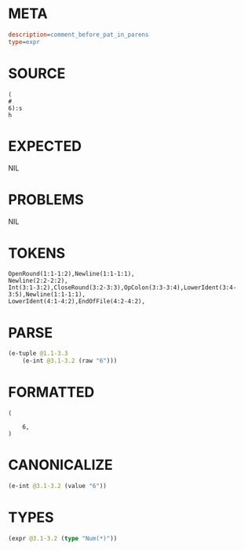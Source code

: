 # META
~~~ini
description=comment_before_pat_in_parens
type=expr
~~~
# SOURCE
~~~roc
(
#
6):s
h
~~~
# EXPECTED
NIL
# PROBLEMS
NIL
# TOKENS
~~~zig
OpenRound(1:1-1:2),Newline(1:1-1:1),
Newline(2:2-2:2),
Int(3:1-3:2),CloseRound(3:2-3:3),OpColon(3:3-3:4),LowerIdent(3:4-3:5),Newline(1:1-1:1),
LowerIdent(4:1-4:2),EndOfFile(4:2-4:2),
~~~
# PARSE
~~~clojure
(e-tuple @1.1-3.3
	(e-int @3.1-3.2 (raw "6")))
~~~
# FORMATTED
~~~roc
(

	6,
)
~~~
# CANONICALIZE
~~~clojure
(e-int @3.1-3.2 (value "6"))
~~~
# TYPES
~~~clojure
(expr @3.1-3.2 (type "Num(*)"))
~~~
